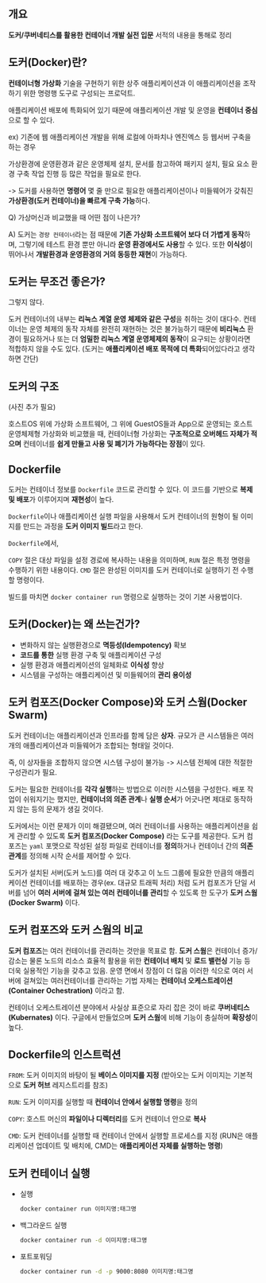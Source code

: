 ## 개요

**도커/쿠버네티스를 활용한 컨테이너 개발 실전 입문** 서적의 내용을 통해로 정리

## 도커(Docker)란?

**컨테이너형 가상화** 기술을 구현하기 위한 상주 애플리케이션과 이 애플리케이션을 조작하기 위한 명령행 도구로 구성되는 프로덕트.

애플리케이션 배포에 특화되어 있기 때문에 애플리케이션 개발 및 운영을 **컨테이너 중심**으로 할 수 있다.

ex) 기존에 웹 애플리케이션 개발을 위해 로컬에 아파치나 엔진엑스 등 웹서버 구축을 하는 경우

가상환경에 운영환경과 같은 운영체제 설치, 문서를 참고하여 패키지 설치, 필요 요소 환경 구축 작업 진행 등 많은 작업을 필요로 한다.

-> 도커를 사용하면 **명령어** 몇 줄 만으로 필요한 애플리케이션이나 미들웨어가 갖춰진 **가상환경(도커 컨테이너)을 빠르게 구축 가능**하다.

Q) 가상머신과 비교했을 때 어떤 점이 나은가?

A) 도커는 `경량 컨테이너`라는 점 때문에 **기존 가상화 소프트웨어 보다 더 가볍게 동작**하며, 그렇기에 테스트 환경 뿐만 아니라 **운영 환경에서도 사용**할 수 있다. 또한 **이식성**이 뛰어나서 **개발환경과 운영환경의 거의 동등한 재현**이 가능하다.

## 도커는 무조건 좋은가?

그렇지 않다.

도커 컨테이너의 내부는 **리눅스 계열 운영 체제와 같은 구성**을 취하는 것이 대다수.
컨테이너는 운영 체제의 동작 자체를 완전히 재현하는 것은 불가능하기 때문에 **비리눅스** 환경이 필요하거나 또는 더 **엄밀한 리눅스 계열 운영체제의 동작**이 요구되는 상황이라면 적합하지 않을 수도 있다. (도커는 **애플리케이션 배포 목적에 더 특화**되어있다라고 생각하면 간단)

## 도커의 구조

(사진 추가 필요)

호스트OS 위에 가상화 소프트웨어, 그 위에 GuestOS들과 App으로 운영되는 호스트 운영체제형 가상화와 비교했을 때, 컨테이너형 가상화는 **구조적으로 오버헤드 자체가 적으며** 컨테이너를 **쉽게 만들고 사용 및 폐기가 가능하다는 장점**이 있다.

## Dockerfile

도커는 컨테이너 정보를 `Dockerfile` 코드로 관리할 수 있다.
이 코드를 기반으로 **복제 및 배포**가 이루어지며 **재현성**이 높다.

`Dockerfile`이나 애플리케이션 실행 파일을 사용해서 도커 컨테이너의 원형이 될 이미지를 만드는 과정을 **도커 이미지 빌드**라고 한다.

`Dockerfile`에서,

`COPY` 절은 대상 파일을 설정 경로에 복사하는 내용을 의미하며,
`RUN` 절은 특정 명령을 수행하기 위한 내용이다.
`CMD` 절은 완성된 이미지를 도커 컨테이너로 실행하기 전 수행할 명령이다.

빌드를 마치면 `docker container run` 명령으로 실행하는 것이 기본 사용법이다.

## 도커(Docker)는 왜 쓰는건가?

- 변화하지 않는 실행환경으로 **멱등성(Idempotency)** 확보
- **코드를 통한** 실행 환경 구축 및 애플리케이션 구성
- 실행 환경과 애플리케이션의 일체화로 **이식성** 향상
- 시스템을 구성하는 애플리케이션 및 미들웨어의 **관리 용이성**

## 도커 컴포즈(Docker Compose)와 도커 스웜(Docker Swarm)

도커 컨테이너는 애플리케이션과 인프라를 함께 담은 **상자**.
규모가 큰 시스템들은 여러개의 애플리케이션과 미들웨어가 조합되는 형태일 것이다.

즉, 이 상자들을 조합하지 않으면 시스템 구성이 불가능 -> 시스템 전체에 대한 적절한 구성관리가 필요.

도커는 필요한 컨테이너를 **각각 실행**하는 방법으로 이러한 시스템을 구성한다.
배포 작업이 쉬워지기는 했지만, **컨테이너의 의존 관계**나 **실행 순서**가 어긋나면 제대로 동작하지 않는 등의 문제가 생길 것이다.

도커에서는 이런 문제가 이미 해결됐으며, 여러 컨테이너를 사용하는 애플리케이션을 쉽게 관리할 수 있도록 **도커 컴포즈(Docker Compose)** 라는 도구를 제공한다. 도커 컴포즈는 `yaml` 포맷으로 작성된 설정 파일로 컨테이너를 **정의**하거나 컨테이너 간의 **의존 관계**를 정의해 시작 순서를 제어할 수 있다.

도커가 설치된 서버(도커 노드)를 여러 대 갖추고 이 노드 그룹에 필요한 만큼의 애플리케이션 컨테이너를 배포하는 경우(ex. 대규모 트래픽 처리) 처럼 도커 컴포즈가 단일 서버를 넘어 **여러 서버에 걸쳐 있는 여러 컨테이너를 관리**할 수 있도록 한 도구가 **도커 스웜(Docker Swarm)** 이다.


## 도커 컴포즈와 도커 스웜의 비교

**도커 컴포즈**는 여러 컨테이너를 관리하는 것만을 목표로 함.
**도커 스웜**은 컨테이너 증가/감소는 물론 노드의 리소스 효율적 활용을 위한 **컨테이너 배치** 및 **로드 밸런싱** 기능 등 더욱 실용적인 기능을 갖추고 있음. 운영 면에서 장점이 더 많음
이러한 식으로 여러 서버에 걸쳐있는 여러컨테이너를 관리하는 기법 자체는 **컨테이너 오케스트레이션(Container Ochestration)** 이라고 함.

컨테이너 오케스트레이션 분야에서 사실상 표준으로 자리 잡은 것이 바로 **쿠버네티스(Kubernates)** 이다. 구글에서 만들었으며 **도커 스웜**에 비해 기능이 충실하며 **확장성**이 높다.

## Dockerfile의 인스트럭션

`FROM`: 도커 이미지의 바탕이 될 **베이스 이미지를 지정** (받아오는 도커 이미지는 기본적으로 **도커 허브** 레지스트리를 참조)

`RUN`: 도커 이미지를 실행할 때 **컨테이너 안에서 실행할 명령**을 정의

`COPY`: 호스트 머신의 **파일이나 디렉터리**를 도커 컨테이너 안으로 **복사**

`CMD`: 도커 컨테이너를 실행할 때 컨테이너 안에서 실행할 프로세스를 지정 (RUN은 애플리케이션 업데이트 및 배치에, CMD는 **애플리케이션 자체를 실행하는 명령**)

## 도커 컨테이너 실행

- 실행

    ```sh
    docker container run 이미지명:태그명
    ```

- 백그라운드 실행

    ```sh
    docker container run -d 이미지명:태그명
    ```

- 포트포워딩

    ```sh
    docker container run -d -p 9000:8080 이미지명:태그명
    ```